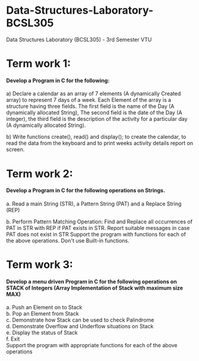 # Data-Structures-Laboratory-BCSL305
Data Structures Laboratory (BCSL305) - 3rd Semester VTU

# Term work 1:
#### Develop a Program in C for the following: 
a) Declare a calendar as an array of 7 elements (A dynamically Created array) to represent 7 days of a week. Each Element of the array is a structure having three fields. The first field is the name of the Day (A dynamically allocated String), The second field is the date of the Day (A integer), the third field is the description of the activity for a particular day (A dynamically allocated String). 

b) Write functions create(), read() and display(); to create the calendar, to read the data from the keyboard and to print weeks activity details report on screen.

# Term work 2:
#### Develop a Program in C for the following operations on Strings. 
a. Read a main String (STR), a Pattern String (PAT) and a Replace String (REP)

b. Perform Pattern Matching Operation: Find and Replace all occurrences of PAT in STR with REP if PAT exists in STR. Report suitable messages in case PAT does not 
exist in STR Support the program with functions for each of the above operations. Don't use Built-in functions.

# Term work 3:
#### Develop a menu driven Program in C for the following operations on STACK of Integers (Array Implementation of Stack with maximum size MAX) 
a. Push an Element on to Stack \
b. Pop an Element from Stack \
c. Demonstrate how Stack can be used to check Palindrome \
d. Demonstrate Overflow and Underflow situations on Stack \
e. Display the status of Stack \
f. Exit \
Support the program with appropriate functions for each of the above operations 
